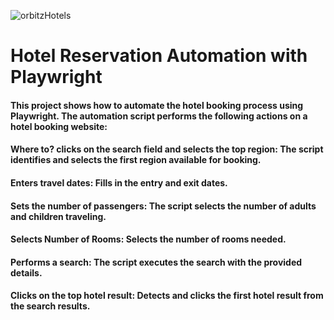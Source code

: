 
![orbitzHotels](https://github.com/ozlemakmn/test_orbitzHotel/assets/159441017/4c9a6b46-3c2b-4fb1-ad10-1a42f43acd22)















<H1>Hotel Reservation Automation with Playwright</H1>
<h4>This project shows how to automate the hotel booking process using Playwright. The automation script performs the following actions on a hotel booking website:</h4>

<h4>Where to? clicks on the search field and selects the top region: The script identifies and selects the first region available for booking.</h4>
<h4>Enters travel dates: Fills in the entry and exit dates.</h4>
<h4>Sets the number of passengers: The script selects the number of adults and children traveling.</h4>
<h4>Selects Number of Rooms: Selects the number of rooms needed.</h4>
<h4>Performs a search: The script executes the search with the provided details.</h4>
<h4>Clicks on the top hotel result: Detects and clicks the first hotel result from the search results.</h4>
